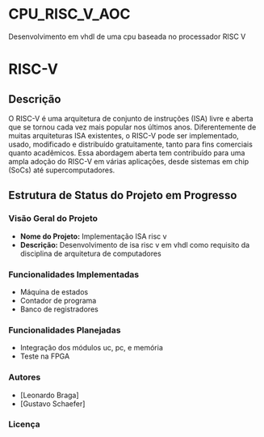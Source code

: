 # CPU_RISC_V_AOC
Desenvolvimento em vhdl de uma cpu baseada no processador RISC V

<html>
<head>
  <meta charset="UTF-8">
  
</head>
<body>
  <h1>RISC-V</h1>

  <h2>Descrição</h2>
  <p>O RISC-V é uma arquitetura de conjunto de instruções (ISA) livre e aberta que se tornou cada vez mais popular nos últimos anos. Diferentemente de muitas arquiteturas ISA existentes, o RISC-V pode ser implementado, usado, modificado e distribuído gratuitamente, tanto para fins comerciais quanto acadêmicos. Essa abordagem aberta tem contribuído para uma ampla adoção do RISC-V em várias aplicações, desde sistemas em chip (SoCs) até supercomputadores.</p>

  <h2>Estrutura de Status do Projeto em Progresso</h2>

  <h3>Visão Geral do Projeto</h3>
  <ul>
    <li><strong>Nome do Projeto:</strong> Implementação ISA risc v</li>
    <li><strong>Descrição:</strong> Desenvolvimento de isa risc v em vhdl como requisito da disciplina de arquitetura de computadores</li>
  </ul>

  <h3>Funcionalidades Implementadas</h3>
  <ul>
    <li>Máquina de estados</li>
    <li>Contador de programa</li>
    <li>Banco de registradores</li>
  </ul>

  <h3>Funcionalidades Planejadas</h3>
  <ul>
    <li>Integração dos módulos uc, pc, e memória</li>
    <li>Teste na FPGA</li>
  </ul>
  
  <h3>Autores</h3>
  <ul>
    <li>[Leonardo Braga] </li>
    <li>[Gustavo Schaefer]</li>
  </ul>

  <h3>Licença</h3>
  
</body>
</html>
